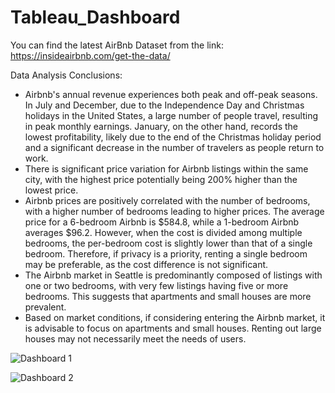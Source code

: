 # Tableau_Dashboard

You can find the latest AirBnb Dataset from the link: https://insideairbnb.com/get-the-data/ 

Data Analysis Conclusions:
- Airbnb's annual revenue experiences both peak and off-peak seasons. In July and December, due to the Independence Day and Christmas holidays in the United States, a large number of people travel, resulting in peak monthly earnings. January, on the other hand, records the lowest profitability, likely due to the end of the Christmas holiday period and a significant decrease in the number of travelers as people return to work.
- There is significant price variation for Airbnb listings within the same city, with the highest price potentially being 200% higher than the lowest price.
- Airbnb prices are positively correlated with the number of bedrooms, with a higher number of bedrooms leading to higher prices. The average price for a 6-bedroom Airbnb is $584.8, while a 1-bedroom Airbnb averages $96.2. However, when the cost is divided among multiple bedrooms, the per-bedroom cost is slightly lower than that of a single bedroom. Therefore, if privacy is a priority, renting a single bedroom may be preferable, as the cost difference is not significant.
- The Airbnb market in Seattle is predominantly composed of listings with one or two bedrooms, with very few listings having five or more bedrooms. This suggests that apartments and small houses are more prevalent.
- Based on market conditions, if considering entering the Airbnb market, it is advisable to focus on apartments and small houses. Renting out large houses may not necessarily meet the needs of users.

![Dashboard 1](https://github.com/AlexMaAU/Tableau_Dashboard/assets/130563062/0df8aa6b-4ea2-4ffe-850c-ccc43bdba462)

![Dashboard 2](https://github.com/AlexMaAU/Tableau_Dashboard/assets/130563062/183ff7f0-df5f-4641-8630-246b470120f7)
